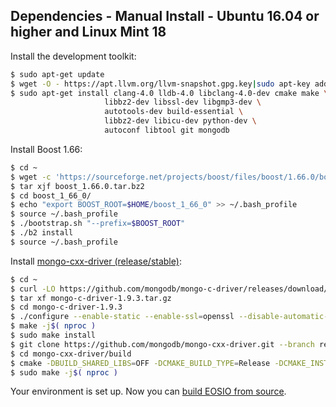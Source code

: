 ## Dependencies - Manual Install - Ubuntu 16.04 or higher and Linux Mint 18

Install the development toolkit:

```sh
$ sudo apt-get update
$ wget -O - https://apt.llvm.org/llvm-snapshot.gpg.key|sudo apt-key add -
$ sudo apt-get install clang-4.0 lldb-4.0 libclang-4.0-dev cmake make \
                     libbz2-dev libssl-dev libgmp3-dev \
                     autotools-dev build-essential \
                     libbz2-dev libicu-dev python-dev \
                     autoconf libtool git mongodb
```

Install Boost 1.66:

```sh
$ cd ~
$ wget -c 'https://sourceforge.net/projects/boost/files/boost/1.66.0/boost_1_66_0.tar.bz2/download' -O boost_1.66.0.tar.bz2
$ tar xjf boost_1.66.0.tar.bz2
$ cd boost_1_66_0/
$ echo "export BOOST_ROOT=$HOME/boost_1_66_0" >> ~/.bash_profile
$ source ~/.bash_profile
$ ./bootstrap.sh "--prefix=$BOOST_ROOT"
$ ./b2 install
$ source ~/.bash_profile
```

Install [mongo-cxx-driver (release/stable)](https://github.com/mongodb/mongo-cxx-driver):

```sh
$ cd ~
$ curl -LO https://github.com/mongodb/mongo-c-driver/releases/download/1.9.3/mongo-c-driver-1.9.3.tar.gz
$ tar xf mongo-c-driver-1.9.3.tar.gz
$ cd mongo-c-driver-1.9.3
$ ./configure --enable-static --enable-ssl=openssl --disable-automatic-init-and-cleanup --prefix=/usr/local
$ make -j$( nproc )
$ sudo make install
$ git clone https://github.com/mongodb/mongo-cxx-driver.git --branch releases/stable --depth 1
$ cd mongo-cxx-driver/build
$ cmake -DBUILD_SHARED_LIBS=OFF -DCMAKE_BUILD_TYPE=Release -DCMAKE_INSTALL_PREFIX=/usr/$ local ..
$ sudo make -j$( nproc )
```

Your environment is set up. Now you can [build EOSIO from source](../../../index.md).
